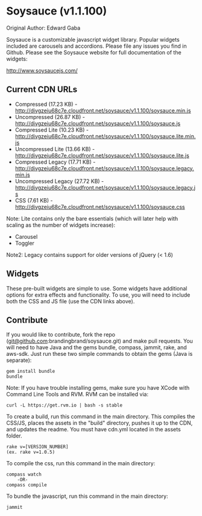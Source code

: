 # Soysauce (v1.1.100)
Original Author: Edward Gaba

Soysauce is a customizable javascript widget library. Popular widgets included are carousels and accordions. Please file any issues you find in Github. Please see the Soysauce website for full documentation of the widgets:

http://www.soysaucejs.com/

## Current CDN URLs
* Compressed (17.23 KB) - http://divgzeiu68c7e.cloudfront.net/soysauce/v1.1.100/soysauce.min.js
* Uncompressed (26.87 KB) - http://divgzeiu68c7e.cloudfront.net/soysauce/v1.1.100/soysauce.js
* Compressed Lite (10.23 KB) - http://divgzeiu68c7e.cloudfront.net/soysauce/v1.1.100/soysauce.lite.min.js
* Uncompressed Lite (13.66 KB) - http://divgzeiu68c7e.cloudfront.net/soysauce/v1.1.100/soysauce.lite.js
* Compressed Legacy (17.71 KB) - http://divgzeiu68c7e.cloudfront.net/soysauce/v1.1.100/soysauce.legacy.min.js
* Uncompressed Legacy (27.72 KB) - http://divgzeiu68c7e.cloudfront.net/soysauce/v1.1.100/soysauce.legacy.js
* CSS (7.61 KB) - http://divgzeiu68c7e.cloudfront.net/soysauce/v1.1.100/soysauce.css

Note: Lite contains only the bare essentials (which will later help with scaling as the number of widgets increase):
* Carousel
* Toggler

Note2: Legacy contains support for older versions of jQuery (< 1.6)

## Widgets
These pre-built widgets are simple to use. Some widgets have additional options for extra effects and functionality. To use, you will need to include both the CSS and JS file (use the CDN links above).

## Contribute
If you would like to contribute, fork the repo (git@github.com:brandingbrand/soysauce.git) and make pull requests. You will need to have Java and the gems bundle, compass, jammit, rake, and aws-sdk. Just run these two simple commands to obtain the gems (Java is separate):

	gem install bundle
	bundle

Note: If you have trouble installing gems, make sure you have XCode with Command Line Tools and RVM. RVM can be installed via:

	curl -L https://get.rvm.io | bash -s stable

To create a build, run this command in the main directory. This compiles the CSS/JS, places the assets in the "build" directory, pushes it up to the CDN, and updates the readme. You must have cdn.yml located in the assets folder.

	rake v=[VERSION_NUMBER]
	(ex. rake v=1.0.5)

To compile the css, run this command in the main directory:

	compass watch
		-OR-
	compass compile

To bundle the javascript, run this command in the main directory:

	jammit
